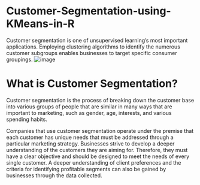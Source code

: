 # Customer-Segmentation-using-KMeans-in-R
Customer segmentation is one of unsupervised learning’s most important applications. Employing clustering algorithms to identify the numerous customer subgroups enables businesses to target specific consumer groupings.
![image](https://github.com/LangatErick/Customer-Segmentation-using-KMeans-in-R/assets/124883947/ccc5341c-a0c8-4f5f-bb11-773891694142)

# What is Customer Segmentation?
Customer segmentation is the process of breaking down the customer base into various groups of people that are similar in many ways that are important to marketing, such as gender, age, interests, and various spending habits.

Companies that use customer segmentation operate under the premise that each customer has unique needs that must be addressed through a particular marketing strategy. Businesses strive to develop a deeper understanding of the customers they are aiming for. Therefore, they must have a clear objective and should be designed to meet the needs of every single customer. A deeper understanding of client preferences and the criteria for identifying profitable segments can also be gained by businesses through the data collected.

